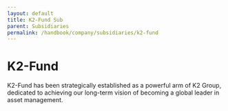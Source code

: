 ```yaml
---
layout: default
title: K2-Fund Sub
parent: Subsidiaries
permalink: /handbook/company/subsidiaries/k2-fund
---
```


# K2-Fund
K2-Fund has been strategically established as a powerful arm of K2 Group, dedicated to achieving our long-term vision of becoming a global leader in asset management.
